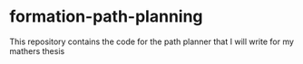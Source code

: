 # formation-path-planning
This repository contains the code for the path planner that I will write for my mathers thesis
